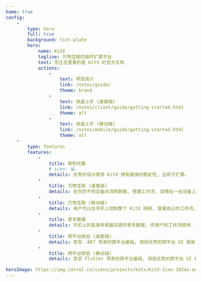 ```yaml
---
home: true
config:
    -
        type: hero
        full: true
        background: tint-plate
        hero:
            name: KitX
            tagline: 万物互联的插件扩展平台
            text: 您正在查看的是 KitX 的官方文档
            actions:
                -
                    text: 项目简介
                    link: /notes/guide/
                    theme: brand
                -
                    text: 快速上手 (桌面端)
                    link: /notes/client/guide/getting-started.html
                    theme: alt
                -
                    text: 快速上手 (移动端)
                    link: /notes/mobile/guide/getting-started.html
                    theme: alt
    -
        type: features
        features:
            -
                title: 架构优雅
                # icon: 💻
                details: 优秀的设计使得 KitX 拥有极强的稳定性, 且易于扩展。
            -
                title: 万物互联 (桌面端)
                details: 在你的不同设备间流转数据, 搭建工作流, 就像在一台设备上一样。
            -
                title: 万物互联 (移动端)
                details: 用户可以在手机上控制整个 KitX 网络, 掌握自己的工作流, 例如遥控自己的电脑, 执行自动化任务.
            -
                title: 更多数据
                details: 手机上的各类传感器将提供更多数据, 供用户的工作流使用.
            -
                title: 跨平台体验 (桌面端)
                details: 享受 .NET 带来的跨平台基础, 体验优秀的跨平台 UI 框架 Avalonia。
            -
                title: 跨平台体验 (移动端)
                details: 享受 Flutter 带来的跨平台基础, 体验优秀的跨平台 UI 框架 Material Design.

heroImage: https://img.catrol.cn/icons/projects/kitx/KitX-Icon-1024x-margin-2x.png
---
```


